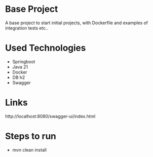 # Base Project
A base project to start initial projects, with Dockerfile and examples of integration tests etc..

# Used Technologies
- Springboot
- Java 21
- Docker
- DB h2
- Swagger

# Links
http://localhost:8080/swagger-ui/index.html

# Steps to run
 - mvn clean install